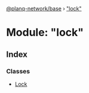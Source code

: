 [@planq-network/base](../README.md) › ["lock"](_lock_.md)

# Module: "lock"

## Index

### Classes

* [Lock](../classes/_lock_.lock.md)
